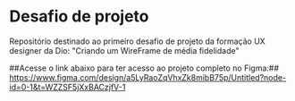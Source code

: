 # Desafio de projeto
Repositório destinado ao primeiro desafio de projeto da formação UX designer da Dio: "Criando um WireFrame de média fidelidade"

##Acesse o link abaixo para ter acesso ao projeto completo no Figma:##
https://www.figma.com/design/a5LyRaoZqVhxZk8mibB75p/Untitled?node-id=0-1&t=WZZSF5jXxBACzjfV-1
